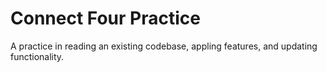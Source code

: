# Connect Four Practice

A practice in reading an existing codebase, appling features, and updating functionality.